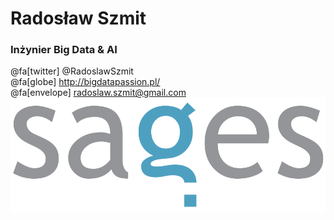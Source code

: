 
<!-- .slide: class="imagecentersize10" -->
# Radosław Szmit
### Inżynier Big Data & AI
@fa[twitter] @RadoslawSzmit <br/>
@fa[globe] http://bigdatapassion.pl/ <br/>
@fa[envelope] radoslaw.szmit@gmail.com <br/>
![](assets/img/sages.png) <br/>
